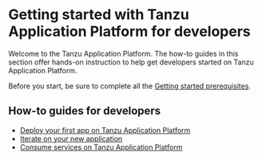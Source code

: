 # Getting started with Tanzu Application Platform for developers

Welcome to the Tanzu Application Platform. The how-to guides in this section offer hands-on instruction to help get developers started on Tanzu Application Platform.

Before you start, be sure to complete all the [Getting started prerequisites](../getting-started.md).

## <a id='how-to-developers'></a>How-to guides for developers

- [Deploy your first app on Tanzu Application Platform](getting-started/deploy-first-app.md)
- [Iterate on your new application](getting-started/iterate-new-app.md)
- [Consume services on Tanzu Application Platform](getting-started/consume-services.md)
